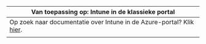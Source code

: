 |                            Van toepassing op: Intune in de klassieke portal                            |
|------------------------------------------------------------------------------------------------|
| Op zoek naar documentatie over Intune in de Azure-portal? Klik [hier](/intune/what-is-intune). |
|                                                                                                |

